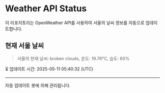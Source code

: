 
# Weather API Status

이 리포지토리는 OpenWeather API를 사용하여 서울의 날씨 정보를 자동으로 업데이트합니다.

## 현재 서울 날씨
> 서울의 현재 날씨: broken clouds, 온도: 19.76°C, 습도: 60%

⏳ 업데이트 시간: 2025-05-11 05:40:32 (UTC)

---
자동 업데이트 봇에 의해 관리됩니다.
